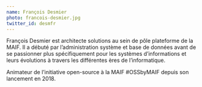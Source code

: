 ```yaml
---
name: François Desmier
photo: francois-desmier.jpg
twitter_id: desmfr
---
```

François Desmier est architecte solutions au sein de pôle plateforme de la MAIF. Il a débuté par l’administration système et base de données avant de se passionner plus spécifiquement pour les systèmes d’informations et leurs évolutions à travers les différentes ères de l’informatique.

Animateur de l’initiative open-source à la MAIF #OSSbyMAIF depuis son lancement en 2018.
